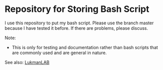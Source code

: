 # Repository for Storing Bash Script
I use this repository to put my bash script. Please use the branch master because I have tested it before. If there are problems, please discuss.

Note:
- This is only for testing and documentation rather than bash scripts that are commonly used and are general in nature.

See also: [LukmanLAB][link-lukmanlab]

[link-lukmanlab]: https://www.lukmanlab.com